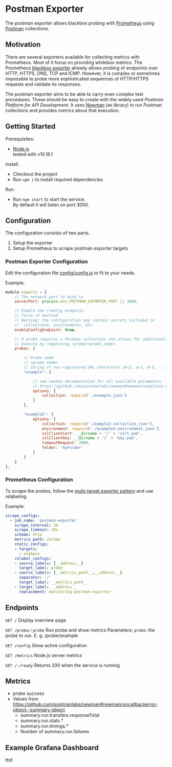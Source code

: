 # Postman Exporter

The postman exporter allows blackbox probing with [Prometheus](https://prometheus.io/) using [Postman](https://www.postman.com/) collections.

## Motivation

There are several exporters available for collecting metrics with Prometheus. Most of it focus on providing whitebox metrics. The Prometheus [blackbox exporter](https://github.com/prometheus/blackbox_exporter) already allows probing of endpoints over HTTP, HTTPS, DNS, TCP and ICMP. However, it is complex or sometimes impossible to probe more sophisticated sequences of HTTP/HTTPS requests and validate its responses.

The postman exporter aims to be able to carry even complex test procedures. These should be easy to create with the widely used *Postman Platform for API Development*. It uses [Newman](https://github.com/postmanlabs/newman) (as library) to run Postman collections and provides metrics about that execution.

## Getting Started

Prerequisites:

* [Node.js](https://nodejs.org/)  
  tested with v10.18.1

Install: 

* Checkout the project
* Run `npm i` to install required dependencies

Run: 

* Run `npm start` to start the service.  
By default it will listen on port 3000.

## Configuration

The configuration consists of two parts.

1. Setup the exporter
2. Setup Prometheus to scrape postman exporter targets 

### Postman Exporter Configuration

Edit the configuration file [config/config.js](config/config.js) to fit to your needs.

Example:

```javascript
module.exports = {
    // The network port to bind to
    serverPort: process.env.POSTMAN_EXPORTER_PORT || 3000,

    // Enable the /config endpoint. 
    // false if omitted
    // Warning: the configuration may contain secrets included in 
    //  collections, environments, etc. 
    enableConfigEndpoint: true,

    // A probe requires a Postman collection and allows for additional options. 
    // Execute by requesting /probe/<probe_name>
    probes: {

        // Probe name
        // <probe_name>
        // String of non-registered URL characters (A–Z, a–z, 0-9, -._~)
        "example": {

            // see newman documentation for all available parameters
            // https://github.com/postmanlabs/newman#newmanrunoptions-object--callback-function--run-eventemitter
            options: {
                collection: require('./example.json')
            }
        },

        "example2": {
            options: {
                collection: require('./eample2-collection.json'),
                environment: require('./example2-environment.json'),
                sslClientCert: __dirname + '/' + 'cert.pem',
                sslClientKey: __dirname + '/' + 'key.pem',
                timeoutRequest: 2000,
                folder: 'myFolder'
            }
        }
    }
};
```

### Prometheus Configuration

To scrape the probes, follow the [multi-target exporter pattern](https://prometheus.io/docs/guides/multi-target-exporter/) and use relabeling.

Example:

```yaml
scrape_configs:
  - job_name: 'postman-exporter'
    scrape_interval: 1m
    scrape_timeout: 10s
    scheme: http
    metrics_path: /probe
    static_configs:
    - targets:
      - example
    relabel_configs:
    - source_labels: [__address__]
      target_label: probe
    - source_labels: [__metrics_path__,__address__]
      separator: '/'
      target_label: __metrics_path__
    - target_label: __address__
      replacement: monitoring-postman-exporter
```

## Endpoints

`GET /`
Display overview page

`GET /probe/:probe`
Run probe and show metrics
Parameters:
`probe`: the probe to run. E. g. /probe/example

`GET /config`
Show active configuration

`GET /metrics`
Node.js server metrics

`GET /-/ready`
Returns 200 when the service is running


## Metrics

* probe success
* Values from https://github.com/postmanlabs/newman#newmanruncallbackerror-object--summary-object
  * summary.run.transfers.responseTotal
  * summary.run.stats.*
  * summary.run.timings.*
  * Number of summary.run.failures

## Example Grafana Dashboard

tbd

